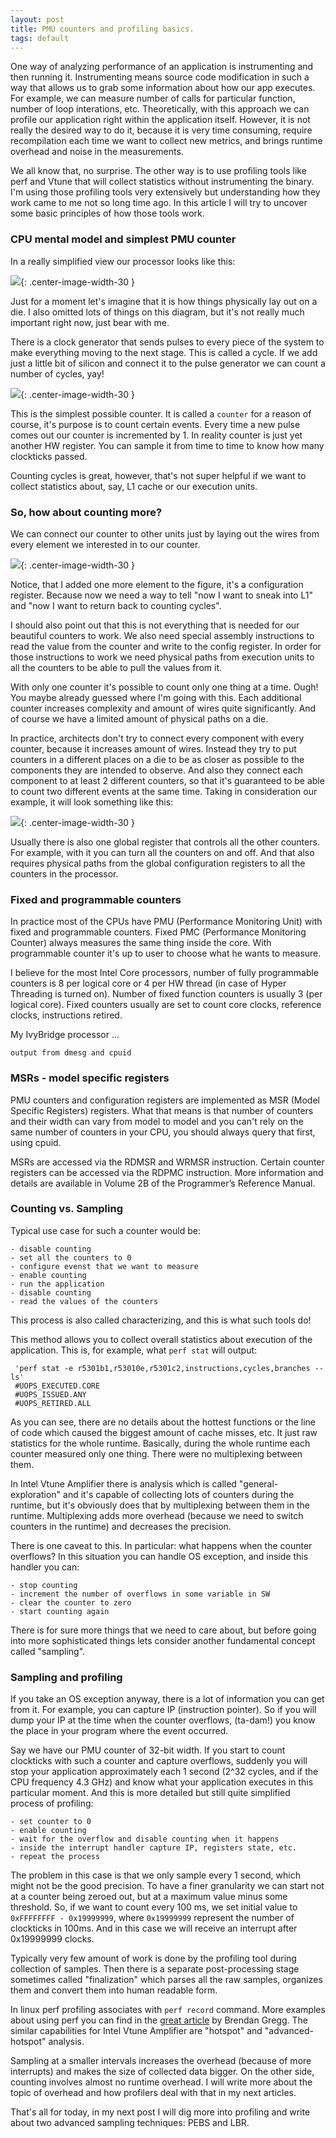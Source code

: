 ```yaml
---
layout: post
title: PMU counters and profiling basics.
tags: default
---
```


One way of analyzing performance of an application is instrumenting and then running it. Instrumenting means source code modification in such a way that allows us to grab some information about how our app executes. For example, we can measure number of calls for particular function, number of loop interations, etc. Theoretically, with this approach we can profile our application right within the application itself. However, it is not really the desired way to do it, because it is very time consuming, require recompilation each time we want to collect new metrics, and brings runtime overhead and noise in the measurements.

We all know that, no surprise. The other way is to use profiling tools like perf and Vtune that will collect statistics without instrumenting the binary. I'm using those profiling tools very extensively but understanding how they work came to me not so long time ago. In this article I will try to uncover some basic principles of how those tools work.

### CPU mental model and simplest PMU counter

In a really simplified view our processor looks like this:

![](/img/posts/PMU_counters/mental_model.jpg){: .center-image-width-30 }

Just for a moment let's imagine that it is how things physically lay out on a die. I also omitted lots of things on this diagram, but it's not really much important right now, just bear with me.

There is a clock generator that sends pulses to every piece of the system to make everything moving to the next stage. This is called a cycle. If we add just a little bit of silicon and connect it to the pulse generator we can count a number of cycles, yay!

![](/img/posts/PMU_counters/simplest_counter.jpg){: .center-image-width-30 }

This is the simplest possible counter. It is called a `counter` for a reason of course, it's purpose is to count certain events. Every time a new pulse comes out our counter is incremented by 1. In reality counter is just yet another HW register. You can sample it from time to time to know how many clockticks passed.

Counting cycles is great, however, that's not super helpful if we want to collect statistics about, say, L1 cache or our execution units.

### So, how about counting more?

We can connect our counter to other units just by laying out the wires from every element we interested in to our counter.

![](/img/posts/PMU_counters/many_connections_to_one_counter.jpg){: .center-image-width-30 }

Notice, that I added one more element to the figure, it's a configuration register. Because now we need a way to tell "now I want to sneak into L1" and "now I want to return back to counting cycles". 

I should also point out that this is not everything that is needed for our beautiful counters to work. We also need special assembly instructions to read the value from the counter and write to the config register. In order for those instructions to work we need physical paths from execution units to all the counters to be able to pull the values from it.

With only one counter it's possible to count only one thing at a time. Ough! You maybe already guessed where I'm going with this. Each additional counter increases complexity and amount of wires quite significantly. And of course we have a limited amount of physical paths on a die.

In practice, architects don't try to connect every component with every counter, because it increases amount of wires. Instead they try to put counters in a different places on a die to be as closer as possible to the components they are intended to observe. And also they connect each component to at least 2 different counters, so that it's guaranteed to be able to count two different events at the same time. Taking in consideration our example, it will look something like this:

![](/img/posts/PMU_counters/counter_distribution.jpg){: .center-image-width-30 }

Usually there is also one global register that controls all the other counters. For example, with it you can turn all the counters on and off. And that also requires physical paths from the global configuration registers to all the counters in the processor.

### Fixed and programmable counters

In practice most of the CPUs have PMU (Performance Monitoring Unit) with fixed and programmable counters. Fixed PMC (Performance Monitoring Counter) always measures the same thing inside the core. With programmable counter it's up to user to choose what he wants to measure.

I believe for the most Intel Core processors, number of fully programmable counters is 8 per logical core or 4 per HW thread (in case of Hyper Threading is turned on). Number of fixed function counters is usually 3 (per logical core). Fixed counters usually are set to count core clocks, reference clocks, instructions retired.

My IvyBridge processor ...

```
output from dmesg and cpuid
```

### MSRs - model specific registers

PMU counters and configuration registers are implemented as MSR (Model Specific Registers) registers. What that means is that number of counters and their width can vary from model to model and you can't rely on the same number of counters in your CPU, you should always query that first, using cpuid.

MSRs are accessed via the RDMSR and WRMSR instruction. Certain counter registers can be accessed via the RDPMC instruction. More information and details are available in Volume 2B of the Programmer’s Reference Manual.

### Counting vs. Sampling

Typical use case for such a counter would be:
```
- disable counting
- set all the counters to 0
- configure evenst that we want to measure
- enable counting
- run the application
- disable counting
- read the values of the counters
```
This process is also called characterizing, and this is what such tools do!

This method allows you to collect overall statistics about execution of the application. This is, for example, what `perf stat` will output:

```
 'perf stat -e r5301b1,r53010e,r5301c2,instructions,cycles,branches -- ls'
 #UOPS_EXECUTED.CORE
 #UOPS_ISSUED.ANY
 #UOPS_RETIRED.ALL
```

As you can see, there are no details about the hottest functions or the line of code which caused the biggest amount of cache misses, etc. It just raw statistics for the whole runtime. Basically, during the whole runtime each counter measured only one thing. There were no multiplexing between them.

In Intel Vtune Amplifier there is analysis which is called "general-exploration" and it's capable of collecting lots of counters during the runtime, but it's obviously does that by multiplexing between them in the runtime. Multiplexing adds more overhead (because we need to switch counters in the runtime) and decreases the precision.

There is one caveat to this. In particular: what happens when the counter overflows? In this situation you can handle OS exception, and inside this handler you can:
```
- stop counting
- increment the number of overflows in some variable in SW
- clear the counter to zero
- start counting again
```

There is for sure more things that we need to care about, but before going into more sophisticated things lets consider another fundamental concept called "sampling".

### Sampling and profiling

If you take an OS exception anyway, there is a lot of information you can get from it. For example, you can capture IP (instruction pointer). So if you will dump your IP at the time when the counter overflows, (ta-dam!) you know the place in your program where the event occurred.

Say we have our PMU counter of 32-bit width. If you start to count clockticks with such a counter and capture overflows, suddenly you will stop your application approximately each 1 second (2^32 cycles, and if the CPU frequency 4.3 GHz) and know what your application executes in this particular moment. And this is more detailed but still quite simplified process of profiling:
```
- set counter to 0
- enable counting
- wait for the overflow and disable counting when it happens
- inside the interrupt handler capture IP, registers state, etc.
- repeat the process
```

The problem in this case is that we only sample every 1 second, which might not be the good precision. To have a finer granularity we can start not at a counter being zeroed out, but at a maximum value minus some threshold. So, if we want to count every 100 ms, we set initial value to `0xFFFFFFFF - 0x19999999`, where `0x19999999` represent the number of clockticks in 100ms. And in this case we will receive an interrupt after 0x19999999 clocks.

Typically very few amount of work is done by the profiling tool during collection of samples. Then there is a separate post-processing stage sometimes called "finalization" which parses all the raw samples, organizes them and convert them into human readable form.

In linux perf profiling associates with `perf record` command. More examples about using perf you can find in the [great article](http://www.brendangregg.com/perf.html) by Brendan Gregg. The similar capabilities for Intel Vtune Amplifier are "hotspot" and "advanced-hotspot" analysis.

Sampling at a smaller intervals increases the overhead (because of more interrupts) and makes the size of collected data bigger. On the other side, counting involves almost no runtime overhead. I will write more about the topic of overhead and how profilers deal with that in my next articles.

That's all for today, in my next post I will dig more into profiling and write about two advanced sampling techniques: PEBS and LBR.
